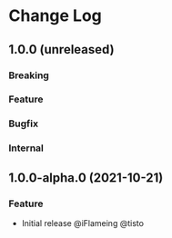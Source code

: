 # Change Log

## 1.0.0 (unreleased)

### Breaking

### Feature

### Bugfix

### Internal

## 1.0.0-alpha.0 (2021-10-21)

### Feature

- Initial release @iFlameing @tisto
